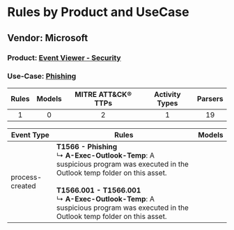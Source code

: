 Rules by Product and UseCase
============================
Vendor: Microsoft
-----------------
### Product: [Event Viewer - Security](../ds_microsoft_event_viewer_-_security.md)
### Use-Case: [Phishing](../../../../UseCases/uc_phishing.md)

| Rules | Models | MITRE ATT&CK® TTPs | Activity Types | Parsers |
|:-----:|:------:|:------------------:|:--------------:|:-------:|
|   1   |   0    |         2          |       1        |   19    |

| Event Type      | Rules    | Models |
| ---- | ---- | ------ |
| process-created | <b>T1566 - Phishing</b><br> ↳ <b>A-Exec-Outlook-Temp</b>: A suspicious program was executed in the Outlook temp folder on this asset.<br><br><b>T1566.001 - T1566.001</b><br> ↳ <b>A-Exec-Outlook-Temp</b>: A suspicious program was executed in the Outlook temp folder on this asset. |        |